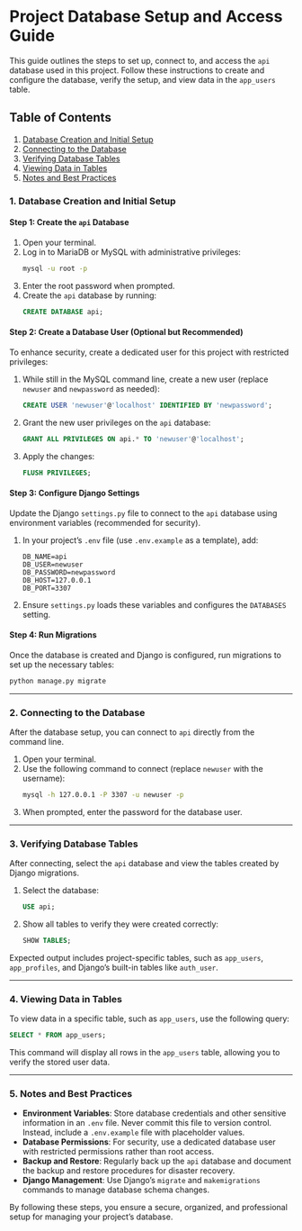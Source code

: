 # **Project Database Setup and Access Guide**

This guide outlines the steps to set up, connect to, and access the `api` database used in this project. Follow these instructions to create and configure the database, verify the setup, and view data in the `app_users` table.

## **Table of Contents**
1. [Database Creation and Initial Setup](#database-creation-and-initial-setup)
2. [Connecting to the Database](#connecting-to-the-database)
3. [Verifying Database Tables](#verifying-database-tables)
4. [Viewing Data in Tables](#viewing-data-in-tables)
5. [Notes and Best Practices](#notes-and-best-practices)


### 1. Database Creation and Initial Setup

#### Step 1: Create the `api` Database

1. Open your terminal.
2. Log in to MariaDB or MySQL with administrative privileges:
   ```bash
   mysql -u root -p
   ```
3. Enter the root password when prompted.
4. Create the `api` database by running:
   ```sql
   CREATE DATABASE api;
   ```

#### Step 2: Create a Database User (Optional but Recommended)

To enhance security, create a dedicated user for this project with restricted privileges:

1. While still in the MySQL command line, create a new user (replace `newuser` and `newpassword` as needed):
   ```sql
   CREATE USER 'newuser'@'localhost' IDENTIFIED BY 'newpassword';
   ```
2. Grant the new user privileges on the `api` database:
   ```sql
   GRANT ALL PRIVILEGES ON api.* TO 'newuser'@'localhost';
   ```
3. Apply the changes:
   ```sql
   FLUSH PRIVILEGES;
   ```

#### Step 3: Configure Django Settings

Update the Django `settings.py` file to connect to the `api` database using environment variables (recommended for security).

1. In your project’s `.env` file (use `.env.example` as a template), add:
   ```env
   DB_NAME=api
   DB_USER=newuser
   DB_PASSWORD=newpassword
   DB_HOST=127.0.0.1
   DB_PORT=3307
   ```
2. Ensure `settings.py` loads these variables and configures the `DATABASES` setting.

#### Step 4: Run Migrations

Once the database is created and Django is configured, run migrations to set up the necessary tables:

```bash
python manage.py migrate
```

---

### 2. Connecting to the Database

After the database setup, you can connect to `api` directly from the command line.

1. Open your terminal.
2. Use the following command to connect (replace `newuser` with the username):
   ```bash
   mysql -h 127.0.0.1 -P 3307 -u newuser -p
   ```
3. When prompted, enter the password for the database user.

---

### 3. Verifying Database Tables

After connecting, select the `api` database and view the tables created by Django migrations.

1. Select the database:
   ```sql
   USE api;
   ```
2. Show all tables to verify they were created correctly:
   ```sql
   SHOW TABLES;
   ```

Expected output includes project-specific tables, such as `app_users`, `app_profiles`, and Django’s built-in tables like `auth_user`.

---

### 4. Viewing Data in Tables

To view data in a specific table, such as `app_users`, use the following query:

```sql
SELECT * FROM app_users;
```

This command will display all rows in the `app_users` table, allowing you to verify the stored user data.

---

### 5. Notes and Best Practices

- **Environment Variables**: Store database credentials and other sensitive information in an `.env` file. Never commit this file to version control. Instead, include a `.env.example` file with placeholder values.
- **Database Permissions**: For security, use a dedicated database user with restricted permissions rather than root access.
- **Backup and Restore**: Regularly back up the `api` database and document the backup and restore procedures for disaster recovery.
- **Django Management**: Use Django’s `migrate` and `makemigrations` commands to manage database schema changes.

By following these steps, you ensure a secure, organized, and professional setup for managing your project’s database.
